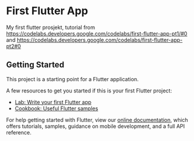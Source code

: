 # First Flutter App

My first flutter prosjekt, tutorial from
https://codelabs.developers.google.com/codelabs/first-flutter-app-pt1/#0 and
https://codelabs.developers.google.com/codelabs/first-flutter-app-pt2#0

## Getting Started

This project is a starting point for a Flutter application.

A few resources to get you started if this is your first Flutter project:

- [Lab: Write your first Flutter app](https://flutter.dev/docs/get-started/codelab)
- [Cookbook: Useful Flutter samples](https://flutter.dev/docs/cookbook)

For help getting started with Flutter, view our
[online documentation](https://flutter.dev/docs), which offers tutorials,
samples, guidance on mobile development, and a full API reference.
